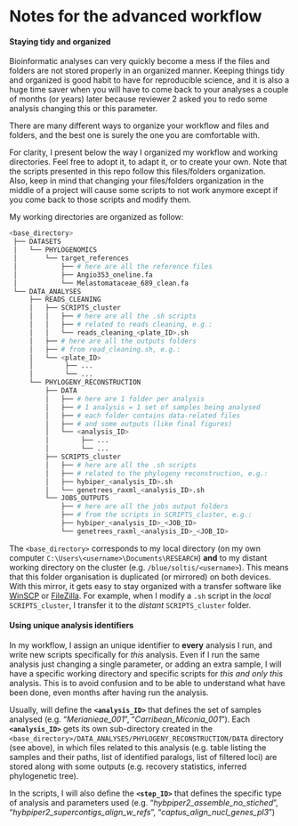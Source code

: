 Notes for the advanced workflow
================

#### Staying tidy and organized

Bioinformatic analyses can very quickly become a mess if the files and
folders are not stored properly in an organized manner. Keeping things
tidy and organized is good habit to have for reproducible science, and
it is also a huge time saver when you will have to come back to your
analyses a couple of months (or years) later because reviewer 2 asked
you to redo some analysis changing this or this parameter.

There are many different ways to organize your workflow and files and
folders, and the best one is surely the one you are comfortable with.

For clarity, I present below the way I organized my workflow and working
directories. Feel free to adopt it, to adapt it, or to create your own.
Note that the scripts presented in this repo follow this files/folders
organization.  
Also, keep in mind that changing your files/folders organization in the
middle of a project will cause some scripts to not work anymore except
if you come back to those scripts and modify them.

My working directories are organized as follow:

``` bash
<base_directory>
 ├── DATASETS
 │   └── PHYLOGENOMICS
 │       └── target_references
 │           ├── # here are all the reference files
 │           ├── Angio353_oneline.fa
 │           └── Melastomataceae_689_clean.fa
 └── DATA_ANALYSES
     ├── READS_CLEANING
     │   ├── SCRIPTS_cluster
     │   │   ├── # here are all the .sh scripts
     │   │   ├── # related to reads cleaning, e.g.:
     │   │   └── reads_cleaning_<plate_ID>.sh
     │   ├── # here are all the outputs folders
     │   ├── # from read_cleaning.sh, e.g.:
     │   └── <plate_ID>
     │        ├── ...
     │        └── ...
     └── PHYLOGENY_RECONSTRUCTION
         ├── DATA
         │   ├── # here are 1 folder per analysis
         │   ├── # 1 analysis = 1 set of samples being analysed
         │   ├── # each folder contains data-related files
         │   ├── # and some outputs (like final figures)
         │   └── <analysis_ID>
         │        ├── ...
         │        └── ...
         ├── SCRIPTS_cluster
         │   ├── # here are all the .sh scripts
         │   ├── # related to the phylogeny reconstruction, e.g.:
         │   ├── hybiper_<analysis_ID>.sh
         │   └── genetrees_raxml_<analysis_ID>.sh
         └── JOBS_OUTPUTS
             ├── # here are all the jobs output folders
             ├── # from the scripts in SCRIPTS_cluster, e.g.:
             ├── hybiper_<analysis_ID>_<JOB_ID>
             └── genetrees_raxml_<analysis_ID>_<JOB_ID>
```

The `<base_directory>` corresponds to my local directory (on my own
computer `C:\Users\<username>\Documents\RESEARCH`) **and** to my distant
working directory on the cluster (e.g. `/blue/soltis/<username>`). This
means that this folder organisation is duplicated (or mirrored) on both
devices. With this mirror, it gets easy to stay organized with a
transfer software like
[WinSCP](https://sourceforge.net/projects/winscp/) or
[FileZilla](https://filezilla-project.org/). For example, when I modify
a `.sh` script in the *local* `SCRIPTS_cluster`, I transfer it to the
*distant* `SCRIPTS_cluster` folder.

#### Using unique analysis identifiers

In my workflow, I assign an unique identifier to **every** analysis I
run, and write new scripts specifically for *this* analysis. Even if I
run the same analysis just changing a single parameter, or adding an
extra sample, I will have a specific working directory and specific
scripts for *this and only this* analysis. This is to avoid confusion
and to be able to understand what have been done, even months after
having run the analysis.

Usually, will define the **`<analysis_ID>`** that defines the set of
samples analysed (e.g. “*Merianieae_001*”, “*Carribean_Miconia_001*”).
Each **`<analysis_ID>`** gets its own sub-directory created in the
`<base_directory>/DATA_ANALYSES/PHYLOGENY_RECONSTRUCTION/DATA` directory
(see above), in which files related to this analysis (e.g. table listing
the samples and their paths, list of identified paralogs, list of
filtered loci) are stored along with some outputs (e.g. recovery
statistics, inferred phylogenetic tree).

In the scripts, I will also define the **`<step_ID>`** that defines the
specific type of analysis and parameters used
(e.g. “*hybpiper2_assemble_no_stiched*”,
“*hybpiper2_supercontigs_align_w\_refs*”,
“*captus_align_nucl_genes_pl3*”)
